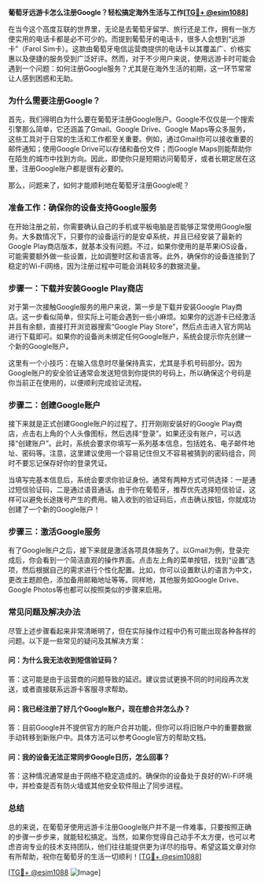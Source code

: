 **葡萄牙远游卡怎么注册Google？轻松搞定海外生活与工作[[TG💪+ @esim1088](https://t.me/s/esim1088)]**

在当今这个高度互联的世界里，无论是去葡萄牙留学、旅行还是工作，拥有一张方便实用的电话卡都是必不可少的。而提到葡萄牙的电话卡，很多人会想到“远游卡”（Farol Sim卡）。这款由葡萄牙电信运营商提供的电话卡以其覆盖广、价格实惠以及便捷的服务受到广泛好评。然而，对于不少用户来说，使用远游卡时可能会遇到一个问题：如何注册Google服务？尤其是在海外生活的初期，这一环节常常让人感到困惑和无助。

### **为什么需要注册Google？**

首先，我们得明白为什么要在葡萄牙注册Google账户。Google不仅仅是一个搜索引擎那么简单，它还涵盖了Gmail、Google Drive、Google Maps等众多服务，这些工具对于日常的生活和工作都至关重要。例如，通过Gmail你可以接收重要的邮件通知；使用Google Drive可以存储和备份文件；而Google Maps则能帮助你在陌生的城市中找到方向。因此，即使你只是短期访问葡萄牙，或者长期定居在这里，注册Google账户都是很有必要的。

那么，问题来了，如何才能顺利地在葡萄牙注册Google呢？

### **准备工作：确保你的设备支持Google服务**

在开始注册之前，你需要确认自己的手机或平板电脑是否能够正常使用Google服务。大多数情况下，只要你的设备运行的是安卓系统，并且已经安装了最新的Google Play商店版本，就基本没有问题。不过，如果你使用的是苹果iOS设备，可能需要额外做一些设置，比如调整时区和语言等。此外，确保你的设备连接到了稳定的Wi-Fi网络，因为注册过程中可能会消耗较多的数据流量。

### **步骤一：下载并安装Google Play商店**

对于第一次接触Google服务的用户来说，第一步是下载并安装Google Play商店。这一步看似简单，但实际上可能会遇到一些小麻烦。如果你的远游卡已经激活并且有余额，直接打开浏览器搜索“Google Play Store”，然后点击进入官方网站进行下载即可。如果你的设备尚未绑定任何Google账户，系统会提示你先创建一个新的Google账户。

这里有一个小技巧：在输入信息时尽量保持真实，尤其是手机号码部分。因为Google账户的安全验证通常会发送短信到你提供的号码上，所以确保这个号码是你当前正在使用的，以便顺利完成验证流程。

### **步骤二：创建Google账户**

接下来就是正式创建Google账户的过程了。打开刚刚安装好的Google Play商店，点击右上角的个人头像图标，然后选择“登录”。如果还没有账户，可以选择“创建账户”。此时，系统会要求你填写一系列基本信息，包括姓名、电子邮件地址、密码等。注意，这里建议使用一个容易记住但又不容易被猜到的密码组合，同时不要忘记保存好你的登录凭证。

当填写完基本信息后，系统会要求你验证身份。通常有两种方式可供选择：一是通过短信验证码，二是通过语音通话。由于你在葡萄牙，推荐优先选择短信验证，这样可以避免长途拨号产生的费用。输入收到的验证码后，点击确认按钮，你就成功创建了一个新的Google账户！

### **步骤三：激活Google服务**

有了Google账户之后，接下来就是激活各项具体服务了。以Gmail为例，登录完成后，你会看到一个简洁直观的操作界面。点击左上角的菜单按钮，找到“设置”选项，然后根据自己的需求进行个性化配置。比如，你可以设置默认的语言为中文，更改主题颜色，添加备用邮箱地址等等。同样地，其他服务如Google Drive、Google Photos等也都可以按照类似的步骤来启用。

### **常见问题及解决办法**

尽管上述步骤看起来非常清晰明了，但在实际操作过程中仍有可能出现各种各样的问题。以下是一些常见的疑问及其解决方案：

#### **问：为什么我无法收到短信验证码？**
答：这可能是由于运营商的问题导致的延迟。建议尝试更换不同的时间段再次发送，或者直接联系远游卡客服寻求帮助。

#### **问：我已经注册了好几个Google账户，现在想合并怎么办？**
答：目前Google并不提供官方的账户合并功能，但你可以将旧账户中的重要数据手动转移到新账户中。具体方法可以参考Google官方的帮助文档。

#### **问：我的设备无法正常同步Google日历，怎么回事？**
答：这种情况通常是由于网络不稳定造成的。确保你的设备处于良好的Wi-Fi环境中，并检查是否有防火墙或其他安全软件阻止了同步进程。

### **总结**

总的来说，在葡萄牙使用远游卡注册Google账户并不是一件难事，只要按照正确的步骤一步步来，就能轻松搞定。当然，如果你觉得自己动手不太方便，也可以考虑咨询专业的技术支持团队，他们往往能提供更为详尽的指导。希望这篇文章对你有所帮助，祝你在葡萄牙的生活一切顺利！[[TG💪+ @esim1088](https://t.me/s/esim1088)]

[[TG💪+ @esim1088](https://t.me/s/esim1088) ![Image](https://i.postimg.cc/4NQfJmqS/Snipaste-2025-05-13-00-14-12.png)]